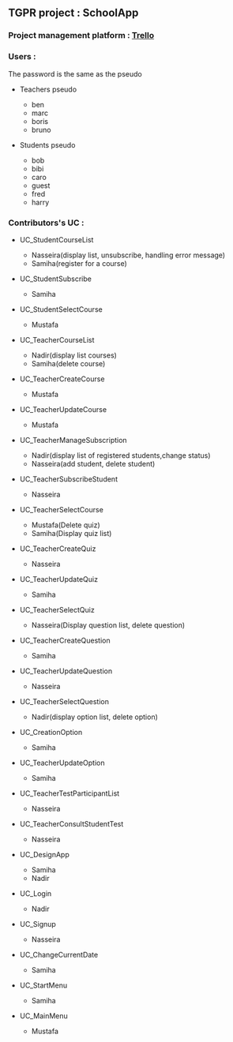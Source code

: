 ## TGPR project : SchoolApp

### Project management platform : [Trello](https://trello.com/b/UkgkzMJI/tgpr-2122-g01)

### Users :

The password is the same as the pseudo                 
                                               
* Teachers pseudo
  
     * ben
     * marc
     * boris
     * bruno
  
* Students pseudo
     * bob
     * bibi
     * caro
     * guest
     * fred
     * harry



### Contributors's UC :

* UC_StudentCourseList

     * Nasseira(display list, unsubscribe, handling error message)
     * Samiha(register for a course)
  

* UC_StudentSubscribe

     * Samiha
  

* UC_StudentSelectCourse

     * Mustafa
  

* UC_TeacherCourseList

     * Nadir(display list courses)
     * Samiha(delete course)
  

* UC_TeacherCreateCourse

     * Mustafa
  

* UC_TeacherUpdateCourse

     * Mustafa
  

* UC_TeacherManageSubscription

     * Nadir(display list of registered students,change status)
     * Nasseira(add student, delete student)
  

* UC_TeacherSubscribeStudent

     * Nasseira
  

* UC_TeacherSelectCourse

     * Mustafa(Delete quiz)
     * Samiha(Display quiz list)
  

* UC_TeacherCreateQuiz

     * Nasseira
  

* UC_TeacherUpdateQuiz

     * Samiha
  

* UC_TeacherSelectQuiz

     * Nasseira(Display question list, delete question)
  

* UC_TeacherCreateQuestion

     * Samiha
  

* UC_TeacherUpdateQuestion

     * Nasseira
  

* UC_TeacherSelectQuestion

     * Nadir(display option list, delete option)


* UC_CreationOption

     * Samiha   
  
  
* UC_TeacherUpdateOption

     * Samiha  
  
  
* UC_TeacherTestParticipantList
  
     * Nasseira   
  

* UC_TeacherConsultStudentTest
  
     * Nasseira   
  

* UC_DesignApp

     * Samiha
     * Nadir
  

* UC_Login
     * Nadir
  

* UC_Signup

     * Nasseira
  

* UC_ChangeCurrentDate

     * Samiha
  

* UC_StartMenu

     * Samiha              
  

* UC_MainMenu

     * Mustafa